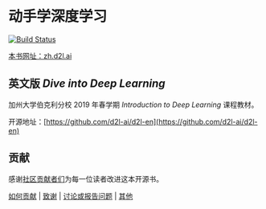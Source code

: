 # 动手学深度学习

[![Build Status](http://ci.d2l.ai/job/zh/job/master/badge/icon)](http://ci.d2l.ai/job/zh/job/master/)  

[本书网址：zh.d2l.ai](https://zh.d2l.ai/)
 

## 英文版 *Dive into Deep Learning*

加州大学伯克利分校 2019 年春学期 *Introduction to Deep Learning* 课程教材。

开源地址：[https://github.com/d2l-ai/d2l-en](https://github.com/d2l-ai/d2l-en)


## 贡献

感谢[社区贡献者们](https://github.com/d2l-ai/d2l-zh/graphs/contributors)为每一位读者改进这本开源书。

[如何贡献](https://zh.d2l.ai/chapter_appendix/how-to-contribute.html) | [致谢](https://zh.d2l.ai/chapter_preface/preface.html#%E8%87%B4%E8%B0%A2) | [讨论或报告问题](https://discuss.gluon.ai) | [其他](INFO.md)
